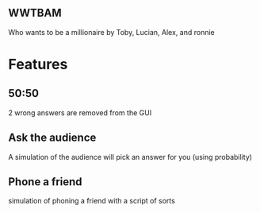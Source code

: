 ## WWTBAM ##
Who wants to be a millionaire by Toby, Lucian, Alex, and ronnie

# Features 
## 50:50 ##
2 wrong answers are removed from the GUI
## Ask the audience ##
A simulation of the audience will pick an answer for you (using probability)
## Phone a friend ##
simulation of phoning a friend with a script of sorts
